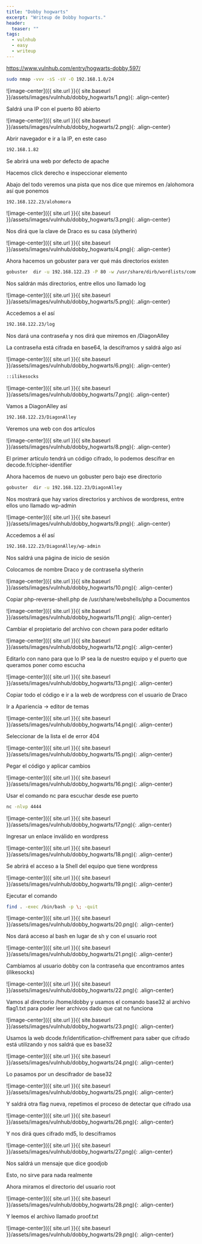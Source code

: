 ```yaml
---
title: "Dobby hogwarts"
excerpt: "Writeup de Dobby hogwarts."
header:
  teaser: ""
tags:
  - vulnhub
  - easy
  - writeup
---
```



https://www.vulnhub.com/entry/hogwarts-dobby,597/

```bash
sudo nmap -vvv -sS -sV -O 192.168.1.0/24
```

![image-center]({{ site.url }}{{ site.baseurl }}/assets/images/vulnhub/dobby_hogwarts/1.png){: .align-center}

Saldrá una IP con el puerto 80 abierto

![image-center]({{ site.url }}{{ site.baseurl }}/assets/images/vulnhub/dobby_hogwarts/2.png){: .align-center}

Abrir navegador e ir a la IP, en este caso

```bash
192.168.1.82
```

Se abrirá una web por defecto de apache

Hacemos click derecho e inspeccionar elemento

Abajo del todo veremos una pista que nos dice que miremos en /alohomora así que ponemos

```bash
192.168.122.23/alohomora
```

![image-center]({{ site.url }}{{ site.baseurl }}/assets/images/vulnhub/dobby_hogwarts/3.png){: .align-center}


Nos dirá que la clave de Draco es su casa (slytherin)

![image-center]({{ site.url }}{{ site.baseurl }}/assets/images/vulnhub/dobby_hogwarts/4.png){: .align-center}

Ahora hacemos un gobuster para ver qué más directorios existen

```bash
gobuster  dir -u 192.168.122.23 -P 80 -w /usr/share/dirb/wordlists/common.txt
```

Nos saldrán más directorios, entre ellos uno llamado log

![image-center]({{ site.url }}{{ site.baseurl }}/assets/images/vulnhub/dobby_hogwarts/5.png){: .align-center}

Accedemos a el así
```bash
192.168.122.23/log
```

Nos dará una contraseña y nos dirá que miremos en /DiagonAlley

La contraseña está cifrada en base64, la desciframos y saldrá algo así

![image-center]({{ site.url }}{{ site.baseurl }}/assets/images/vulnhub/dobby_hogwarts/6.png){: .align-center}

```bash
::ilikesocks
```

![image-center]({{ site.url }}{{ site.baseurl }}/assets/images/vulnhub/dobby_hogwarts/7.png){: .align-center}

Vamos a DiagonAlley así
```bash
192.168.122.23/DiagonAlley
```

Veremos una web con dos artículos

![image-center]({{ site.url }}{{ site.baseurl }}/assets/images/vulnhub/dobby_hogwarts/8.png){: .align-center}

El primer artículo tendrá un código cifrado, lo podemos descifrar en decode.fr/cipher-identifier

Ahora hacemos de nuevo un gobuster pero bajo ese directorio

```bash
gobuster  dir -u 192.168.122.23/DiagonAlley
```

Nos mostrará que hay varios directorios y archivos de wordpress, entre ellos uno llamado wp-admin

![image-center]({{ site.url }}{{ site.baseurl }}/assets/images/vulnhub/dobby_hogwarts/9.png){: .align-center}

Accedemos a él así
```bash
192.168.122.23/DiagonAlley/wp-admin
```

Nos saldrá una página de inicio de sesión

Colocamos de nombre Draco y de contraseña slytherin

![image-center]({{ site.url }}{{ site.baseurl }}/assets/images/vulnhub/dobby_hogwarts/10.png){: .align-center}

Copiar php-reverse-shell.php de /usr/share/webshells/php a Documentos

![image-center]({{ site.url }}{{ site.baseurl }}/assets/images/vulnhub/dobby_hogwarts/11.png){: .align-center}

Cambiar el propietario del archivo con chown para poder editarlo

![image-center]({{ site.url }}{{ site.baseurl }}/assets/images/vulnhub/dobby_hogwarts/12.png){: .align-center}

Editarlo con nano para que lo IP sea la de nuestro equipo y el puerto que queramos poner como escucha

![image-center]({{ site.url }}{{ site.baseurl }}/assets/images/vulnhub/dobby_hogwarts/13.png){: .align-center}

Copiar todo el código e ir a la web de wordpress con el usuario de Draco

Ir a Apariencia -> editor de temas

![image-center]({{ site.url }}{{ site.baseurl }}/assets/images/vulnhub/dobby_hogwarts/14.png){: .align-center}

Seleccionar de la lista el de error 404

![image-center]({{ site.url }}{{ site.baseurl }}/assets/images/vulnhub/dobby_hogwarts/15.png){: .align-center}

Pegar el código y aplicar cambios

![image-center]({{ site.url }}{{ site.baseurl }}/assets/images/vulnhub/dobby_hogwarts/16.png){: .align-center}

Usar el comando nc para escuchar desde ese puerto
```bash
nc -nlvp 4444
```

![image-center]({{ site.url }}{{ site.baseurl }}/assets/images/vulnhub/dobby_hogwarts/17.png){: .align-center}

Ingresar un enlace inválido en wordpress

![image-center]({{ site.url }}{{ site.baseurl }}/assets/images/vulnhub/dobby_hogwarts/18.png){: .align-center}

Se abrirá el acceso a la Shell del equipo que tiene wordpress

![image-center]({{ site.url }}{{ site.baseurl }}/assets/images/vulnhub/dobby_hogwarts/19.png){: .align-center}

Ejecutar el comando
```bash
find . -exec /bin/bash -p \; -quit
```

![image-center]({{ site.url }}{{ site.baseurl }}/assets/images/vulnhub/dobby_hogwarts/20.png){: .align-center}

Nos dará acceso al bash en lugar de sh y con el usuario root

![image-center]({{ site.url }}{{ site.baseurl }}/assets/images/vulnhub/dobby_hogwarts/21.png){: .align-center}

Cambiamos al usuario dobby con la contraseña que encontramos antes (ilikesocks)

![image-center]({{ site.url }}{{ site.baseurl }}/assets/images/vulnhub/dobby_hogwarts/22.png){: .align-center}

Vamos al directorio /home/dobby y usamos el comando base32 al archivo flag1.txt para poder leer archivos dado que cat no funciona

![image-center]({{ site.url }}{{ site.baseurl }}/assets/images/vulnhub/dobby_hogwarts/23.png){: .align-center}

Usamos la web dcode.fr/identification-chiffrement para saber que cifrado está utilizando y nos saldrá que es base32

![image-center]({{ site.url }}{{ site.baseurl }}/assets/images/vulnhub/dobby_hogwarts/24.png){: .align-center}

Lo pasamos por un descifrador de base32

![image-center]({{ site.url }}{{ site.baseurl }}/assets/images/vulnhub/dobby_hogwarts/25.png){: .align-center}

Y saldrá otra flag nueva, repetimos el proceso de detectar que cifrado usa

![image-center]({{ site.url }}{{ site.baseurl }}/assets/images/vulnhub/dobby_hogwarts/26.png){: .align-center}

Y nos dirá ques cifrado md5, lo desciframos

![image-center]({{ site.url }}{{ site.baseurl }}/assets/images/vulnhub/dobby_hogwarts/27.png){: .align-center}

Nos saldrá un mensaje que dice goodjob

Esto, no sirve para nada realmente

Ahora miramos el directorio del usuario root

![image-center]({{ site.url }}{{ site.baseurl }}/assets/images/vulnhub/dobby_hogwarts/28.png){: .align-center}

Y leemos el archivo llamado proof.txt

![image-center]({{ site.url }}{{ site.baseurl }}/assets/images/vulnhub/dobby_hogwarts/29.png){: .align-center}
